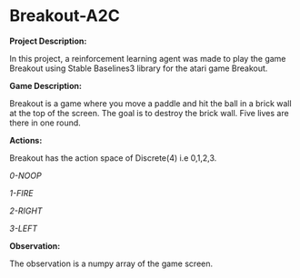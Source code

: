 # Breakout-A2C

**Project Description:**

In this project, a reinforcement learning agent was made to play the game Breakout using Stable Baselines3 library for the atari game Breakout.

**Game Description:**

Breakout is a game where you move a paddle and hit the ball in a brick wall at the top of the screen. The goal is to destroy the brick wall. Five lives are there in one round.

**Actions:**

Breakout has the action space of Discrete(4) i.e 0,1,2,3.

*0-NOOP*

*1-FIRE*

*2-RIGHT*

*3-LEFT*

**Observation:**

The observation is a numpy array of the game screen.





